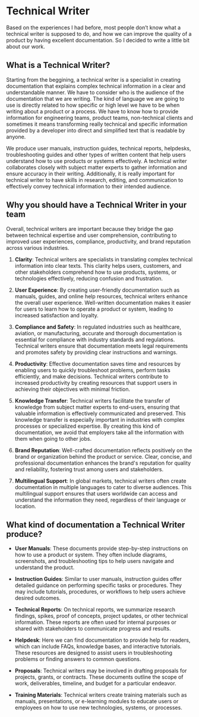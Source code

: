 # Technical Writer

Based on the experiences I had before, most people don’t know what a technical writer is supposed to do, and how we can improve the quality of a product by having excellent documentation. So I decided to write a little bit about our work.

## What is a Technical Writer?
Starting from the beggining, a technical writer is a specialist in creating documentation that explains complex technical information in a clear and understandable manner. We have to consider who is the audience of the documentation that we are writing. The kind of language we are going to use is directly related to how specific or high level we have to be when writing about a product or a process. We have to know how to provide information for engineering teams, product teams, non-technical clients and sometimes it means transforming really technical and specific information provided by a developer into direct and simplified text that is readable by anyone.

We produce user manuals, instruction guides, technical reports, helpdesks, troubleshooting guides and other types of written content that help users understand how to use products or systems effectively. A technical writer collaborates closely with subject matter experts to gather information and ensure accuracy in their writing. Additionally, it is really important for technical writer to have skills in research, editing, and communication to effectively convey technical information to their intended audience.

## Why you should have a Technical Writer in your team

Overall, technical writers are important because they bridge the gap between technical expertise and user comprehension, contributing to improved user experiences, compliance, productivity, and brand reputation across various industries.

1. **Clarity**: Technical writers are specialists in translating complex technical information into clear texts. This clarity helps users, customers, and other stakeholders comprehend how to use products, systems, or technologies effectively, reducing confusion and frustration.

2. **User Experience**: By creating user-friendly documentation such as manuals, guides, and online help resources, technical writers enhance the overall user experience. Well-written documentation makes it easier for users to learn how to operate a product or system, leading to increased satisfaction and loyalty.

3. **Compliance and Safety**: In regulated industries such as healthcare, aviation, or manufacturing, accurate and thorough documentation is essential for compliance with industry standards and regulations. Technical writers ensure that documentation meets legal requirements and promotes safety by providing clear instructions and warnings.

4. **Productivity**: Effective documentation saves time and resources by enabling users to quickly troubleshoot problems, perform tasks efficiently, and make decisions. Technical writers contribute to increased productivity by creating resources that support users in achieving their objectives with minimal friction.

5. **Knowledge Transfer**: Technical writers facilitate the transfer of knowledge from subject matter experts to end-users, ensuring that valuable information is effectively communicated and preserved. This knowledge transfer is especially important in industries with complex processes or specialized expertise. By creating this kind of documentation, we avoid that employers take all the information with them when going to other jobs.

6. **Brand Reputation**: Well-crafted documentation reflects positively on the brand or organization behind the product or service. Clear, concise, and professional documentation enhances the brand's reputation for quality and reliability, fostering trust among users and stakeholders.

7. **Multilingual Support**: In global markets, technical writers often create documentation in multiple languages to cater to diverse audiences. This multilingual support ensures that users worldwide can access and understand the information they need, regardless of their language or location.


## What kind of documentation a Technical Writer produce?

* **User Manuals**: These documents provide step-by-step instructions on how to use a product or system. They often include diagrams, screenshots, and troubleshooting tips to help users navigate and understand the product.

* **Instruction Guides**: Similar to user manuals, instruction guides offer detailed guidance on performing specific tasks or procedures. They may include tutorials, procedures, or workflows to help users achieve desired outcomes.

* **Technical Reports**: On technical reports, we summarize research findings, spikes, proof of concepts, project updates, or other technical information. These reports are often used for internal purposes or shared with stakeholders to communicate progress and results.

* **Helpdesk**: Here we can find documentation to provide help for readers, which can include FAQs, knowledge bases, and interactive tutorials. These resources are designed to assist users in troubleshooting problems or finding answers to common questions.

* **Proposals**: Technical writers may be involved in drafting proposals for projects, grants, or contracts. These documents outline the scope of work, deliverables, timeline, and budget for a particular endeavor.

* **Training Materials**: Technical writers create training materials such as manuals, presentations, or e-learning modules to educate users or employees on how to use new technologies, systems, or processes.
